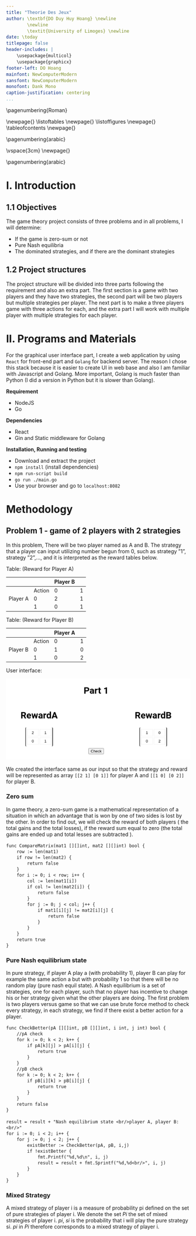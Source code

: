 ```yaml
---
title: "Theorie Des Jeux"
author: \textbf{DO Duy Huy Hoang} \newline
        \newline
        \textit{University of Limoges} \newline 
date: \today
titlepage: false
header-includes: |
    \usepackage{multicol}
    \usepackage{graphicx}
footer-left: DO Hoang
mainfont: NewComputerModern
sansfont: NewComputerModern
monofont: Dank Mono
caption-justification: centering
...
```

\pagenumbering{Roman} 

\newpage{}
\listoftables
\newpage{}
\listoffigures
\newpage{}
\tableofcontents
\newpage{}

\pagenumbering{arabic} 

\vspace{3cm}
\newpage{}

\pagenumbering{arabic} 

# I. Introduction

## 1.1 Objectives

The game theory project consists of three problems and in all problems, I will determine:

- If the game is zero-sum or not
- Pure Nash equilibria
- The dominated strategies, and if there are the dominant strategies

## 1.2 Project structures

The project structure will be divided into three parts following the requirement and also an extra part.
The first section is a game with two players and they have two strategies, the second part will be two players but multiple strategies per player. The next part is to make a three players game with three actions for each, and the extra part I will work with multiple player with multiple strategies for each player.

# II. Programs and Materials

For the graphical user interface part, I create a web application by using `React` for front-end part and `Golang` for backend server. The reason I chose this stack because it is easier to create UI in web base and also I am familiar with Javascript and Golang. More important, Golang is much faster than Python (I did a version in Python but it is slower than Golang).

**Requirement**

- NodeJS
- Go

**Dependencies**

- React
- Gin and Static middleware for Golang

**Installation, Running and testing**

- Download and extract the project
- `npm install` (install dependencies)
- `npm run-script build`
- `go run ./main.go`
- Use your browser and go to `localhost:8082`


# Methodology

## Problem 1 - game of 2 players with 2 strategies

In this problem, There will be two player named as A and B. The strategy that a player can input utilizing number begun from 0, such as strategy ”1”, strategy ”2”,..., and it is interpreted as the reward tables below.


Table: (Reward for Player A)

|          |        | Player B |   |
|----------|--------|----------|---|
|          | Action | 0        | 1 |
| Player A | 0      | 2        | 1 |
|          | 1      | 0        | 1 |


Table: (Reward for Player B)

|          |        | Player A |   |
|----------|--------|----------|---|
|          | Action | 0        | 1 |
| Player B | 0      | 1        | 0 |
|          | 1      | 0        | 2 |

User interface:

![Problem 1 Graphical Interface](part1ui.png)

We created the interface same as our input so that the strategy and reward will be represented as array
`[[2 1] [0 1]]` for player A and `[[1 0] [0 2]]` for player B.

### Zero sum 

In game theory, a zero-sum game is a mathematical representation of a situation in which an advantage that is won by one of two sides is lost by the other. In order to find out, we will check the reward of both players ( the total gains and the total losses), if the reward sum equal to zero (the total gains are ended up and total lesses are subtracted ).

```Golang
func CompareMatrix(mat1 [][]int, mat2 [][]int) bool {
	row := len(mat1)
	if row != len(mat2) {
		return false
	}
	for i := 0; i < row; i++ {
		col := len(mat1[i])
		if col != len(mat2[i]) {
			return false
		}
		for j := 0; j < col; j++ {
			if mat1[i][j] != mat2[i][j] {
				return false
			}
		}
	}
	return true
}
```

### Pure Nash equilibrium state

In pure strategy, if  player A play a (with probability 1), player B can play for example the same action a but with probability 1 so that there will be no random play (pure nash equil state). A Nash equilibrium is a set of strategies, one for each player, such that no player has incentive to change his or her strategy given what the other players are doing. The first problem is two players versus game so that we can use brute force method to check every strategy, in each strategy, we find if there exist a better action for a player.

```Golang
func CheckBetter(pA [][]int, pB [][]int, i int, j int) bool {
	//pA check
	for k := 0; k < 2; k++ {
		if pA[k][j] > pA[i][j] {
			return true
		}
	}
	//pB check
	for k := 0; k < 2; k++ {
		if pB[i][k] > pB[i][j] {
			return true
		}
	}
	return false
}

result = result + "Nash equilibrium state <br/>player A, player B:<br/>"
for i := 0; i < 2; i++ {
	for j := 0; j < 2; j++ {
		existBetter := CheckBetter(pA, pB, i,j)
		if !existBetter {
			fmt.Printf("%d,%d\n", i, j)
			result = result + fmt.Sprintf("%d,%d<br/>", i, j)
		}
	}
}

```

### Mixed Strategy

A mixed strategy of player i is a measure of probability pi defined on the set of pure strategies
of player i. We denote the set $P{i}$ the set of mixed strategies of player i. $p{i}$, $s{i}$ is the probability that i will play the pure strategy si. $p{i}$ in $P{i}$ therefore corresponds to a mixed strategy of player i.